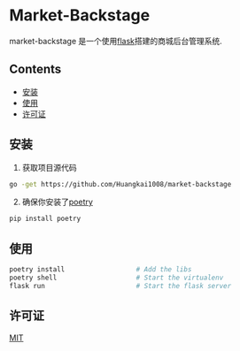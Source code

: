 # Market-Backstage

market-backstage 是一个使用[flask](https://flask.palletsprojects.com/)搭建的商城后台管理系统.

## Contents

- [安装](#安装)
- [使用](#使用)
- [许可证](#许可证)

## 安装
1. 获取项目源代码
```bash
go -get https://github.com/Huangkai1008/market-backstage
```

2. 确保你安装了[poetry](https://github.com/sdispater/poetry)
```bash
pip install poetry
```

## 使用

```bash
poetry install                  # Add the libs
poetry shell                    # Start the virtualenv
flask run                       # Start the flask server
```

## 许可证
[MIT](https://www.mit-license.org/)

    
